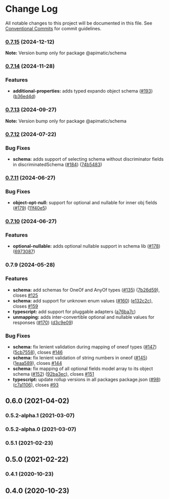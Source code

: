 # Change Log

All notable changes to this project will be documented in this file.
See [Conventional Commits](https://conventionalcommits.org) for commit guidelines.

### [0.7.15](https://github.com/apimatic/apimatic-js-runtime/compare/@apimatic/schema@0.7.14...@apimatic/schema@0.7.15) (2024-12-12)

**Note:** Version bump only for package @apimatic/schema

### [0.7.14](https://github.com/apimatic/apimatic-js-runtime/compare/@apimatic/schema@0.7.13...@apimatic/schema@0.7.14) (2024-11-28)

### Features

- **additional-properties:** adds typed expando object schema ([#193](https://github.com/apimatic/apimatic-js-runtime/issues/193)) ([b36ed4d](https://github.com/apimatic/apimatic-js-runtime/commit/b36ed4dd088341e6f69ced399f7d0b83a12c96ef))

### [0.7.13](https://github.com/apimatic/apimatic-js-runtime/compare/@apimatic/schema@0.7.12...@apimatic/schema@0.7.13) (2024-09-27)

**Note:** Version bump only for package @apimatic/schema

### [0.7.12](https://github.com/apimatic/apimatic-js-runtime/compare/@apimatic/schema@0.7.11...@apimatic/schema@0.7.12) (2024-07-22)

### Bug Fixes

- **schema:** adds support of selecting schema without discriminator fields in discriminatedSchema ([#184](https://github.com/apimatic/apimatic-js-runtime/issues/184)) ([74b5483](https://github.com/apimatic/apimatic-js-runtime/commit/74b54837f267cf8063ef6765402972c4a1fd7ba3))

### [0.7.11](https://github.com/apimatic/apimatic-js-runtime/compare/@apimatic/schema@0.7.10...@apimatic/schema@0.7.11) (2024-06-27)

### Bug Fixes

- **object-opt-null:** support for optional and nullable for inner obj fields ([#179](https://github.com/apimatic/apimatic-js-runtime/issues/179)) ([11f40e5](https://github.com/apimatic/apimatic-js-runtime/commit/11f40e5f707499fcec5da7e8733240139d1432c5))

### [0.7.10](https://github.com/apimatic/apimatic-js-runtime/compare/@apimatic/schema@0.7.9...@apimatic/schema@0.7.10) (2024-06-27)

### Features

- **optional-nullable:** adds optional nullable support in schema lib ([#178](https://github.com/apimatic/apimatic-js-runtime/issues/178)) ([6973087](https://github.com/apimatic/apimatic-js-runtime/commit/69730870f2998bc30330a957ace47aff857c09c4))

### 0.7.9 (2024-05-28)

### Features

- **schema:** add schemas for OneOf and AnyOf types ([#135](https://github.com/apimatic/apimatic-js-runtime/issues/135)) ([7b26d59](https://github.com/apimatic/apimatic-js-runtime/commit/7b26d59e9ada13e5f1aef69817950d0b43a7fb62)), closes [#125](https://github.com/apimatic/apimatic-js-runtime/issues/125)
- **schema:** add support for unknown enum values ([#160](https://github.com/apimatic/apimatic-js-runtime/issues/160)) ([e132c2c](https://github.com/apimatic/apimatic-js-runtime/commit/e132c2c3722b6cc4a6870c0c1ac8e82082415d26)), closes [#159](https://github.com/apimatic/apimatic-js-runtime/issues/159)
- **typescript:** add support for pluggable adapters ([a76ba7c](https://github.com/apimatic/apimatic-js-runtime/commit/a76ba7cbf2602bdc48b758816000330429ac4972))
- **unmapping:** adds inter-convertible optional and nullable values for responses ([#170](https://github.com/apimatic/apimatic-js-runtime/issues/170)) ([d3c9e09](https://github.com/apimatic/apimatic-js-runtime/commit/d3c9e0929c6d59cd3380b89e023c020ed5964f1a))

### Bug Fixes

- **schema:** fix lenient validation during mapping of oneof types ([#147](https://github.com/apimatic/apimatic-js-runtime/issues/147)) ([5cb7558](https://github.com/apimatic/apimatic-js-runtime/commit/5cb7558f40beafff913f1b1489801eadb61680b8)), closes [#146](https://github.com/apimatic/apimatic-js-runtime/issues/146)
- **schema:** fix lenient validation of string numbers in oneof ([#145](https://github.com/apimatic/apimatic-js-runtime/issues/145)) ([1eaa589](https://github.com/apimatic/apimatic-js-runtime/commit/1eaa5892dc18f0a295231f02079955e30e267a1a)), closes [#144](https://github.com/apimatic/apimatic-js-runtime/issues/144)
- **schema:** fix mapping of all optional fields model array to its object schema ([#152](https://github.com/apimatic/apimatic-js-runtime/issues/152)) ([92ba3ec](https://github.com/apimatic/apimatic-js-runtime/commit/92ba3ec094918426c6d8c6048041441db2bb0bfd)), closes [#151](https://github.com/apimatic/apimatic-js-runtime/issues/151)
- **typescript:** update rollup versions in all packages package.json ([#98](https://github.com/apimatic/apimatic-js-runtime/issues/98)) ([c7a1106](https://github.com/apimatic/apimatic-js-runtime/commit/c7a1106bfc8e7d10e28dee97fb30a4e2792f21df)), closes [#93](https://github.com/apimatic/apimatic-js-runtime/issues/93)

## 0.6.0 (2021-04-02)

### 0.5.2-alpha.1 (2021-03-07)

### 0.5.2-alpha.0 (2021-03-07)

### 0.5.1 (2021-02-23)

## 0.5.0 (2021-02-22)

### 0.4.1 (2020-10-23)

## 0.4.0 (2020-10-23)
